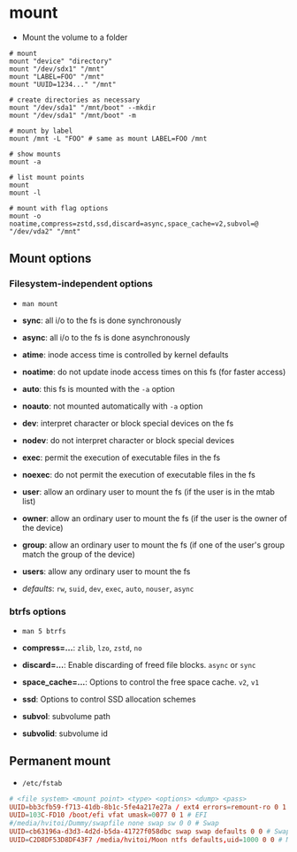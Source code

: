 # mount

- Mount the volume to a folder

```shell
# mount
mount "device" "directory"
mount "/dev/sdx1" "/mnt"
mount "LABEL=FOO" "/mnt"
mount "UUID=1234..." "/mnt"

# create directories as necessary
mount "/dev/sda1" "/mnt/boot" --mkdir
mount "/dev/sda1" "/mnt/boot" -m

# mount by label
mount /mnt -L "FOO" # same as mount LABEL=FOO /mnt

# show mounts
mount -a

# list mount points
mount
mount -l

# mount with flag options
mount -o noatime,compress=zstd,ssd,discard=async,space_cache=v2,subvol=@ "/dev/vda2" "/mnt"
```

## Mount options

### Filesystem-independent options

- `man mount`

- **sync**: all i/o to the fs is done synchronously
- **async**: all i/o to the fs is done asynchronously

- **atime**: inode access time is controlled by kernel defaults
- **noatime**: do not update inode access times on this fs (for faster access)

- **auto**: this fs is mounted with the `-a` option
- **noauto**: not mounted automatically with `-a` option

- **dev**: interpret character or block special devices on the fs
- **nodev**: do not interpret character or block special devices

- **exec**: permit the execution of executable files in the fs
- **noexec**: do not permit the execution of executable files in the fs

- **user**: allow an ordinary user to mount the fs (if the user is in the mtab list)
- **owner**: allow an ordinary user to mount the fs (if the user is the owner of the device)
- **group**: allow an ordinary user to mount the fs (if one of the user's group match the group of the device)
- **users**: allow any ordinary user to mount the fs

- _defaults_: `rw`, `suid`, `dev`, `exec`, `auto`, `nouser`, `async`

### btrfs options

- `man 5 btrfs`

- **compress=...**: `zlib`, `lzo`, `zstd`, `no`
- **discard=...**: Enable discarding of freed file blocks. `async` or `sync`
- **space_cache=...**: Options to control the free space cache. `v2`, `v1`
- **ssd**: Options to control SSD allocation schemes
- **subvol**: subvolume path
- **subvolid**: subvolume id

## Permanent mount

- `/etc/fstab`

```conf
# <file system> <mount point> <type> <options> <dump> <pass>
UUID=bb3cfb59-f713-41db-8b1c-5fe4a217e27a / ext4 errors=remount-ro 0 1 # Debian
UUID=103C-FD10 /boot/efi vfat umask=0077 0 1 # EFI
#/media/hvitoi/Dummy/swapfile none swap sw 0 0 # Swap
UUID=cb63196a-d3d3-4d2d-b5da-41727f058dbc swap swap defaults 0 0 # Swap
UUID=C2D8DF53D8DF43F7 /media/hvitoi/Moon ntfs defaults,uid=1000 0 0 # Moon
```

